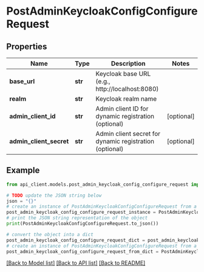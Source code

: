# PostAdminKeycloakConfigConfigureRequest


## Properties

Name | Type | Description | Notes
------------ | ------------- | ------------- | -------------
**base_url** | **str** | Keycloak base URL (e.g., http://localhost:8080) | 
**realm** | **str** | Keycloak realm name | 
**admin_client_id** | **str** | Admin client ID for dynamic registration (optional) | [optional] 
**admin_client_secret** | **str** | Admin client secret for dynamic registration (optional) | [optional] 

## Example

```python
from api_client.models.post_admin_keycloak_config_configure_request import PostAdminKeycloakConfigConfigureRequest

# TODO update the JSON string below
json = "{}"
# create an instance of PostAdminKeycloakConfigConfigureRequest from a JSON string
post_admin_keycloak_config_configure_request_instance = PostAdminKeycloakConfigConfigureRequest.from_json(json)
# print the JSON string representation of the object
print(PostAdminKeycloakConfigConfigureRequest.to_json())

# convert the object into a dict
post_admin_keycloak_config_configure_request_dict = post_admin_keycloak_config_configure_request_instance.to_dict()
# create an instance of PostAdminKeycloakConfigConfigureRequest from a dict
post_admin_keycloak_config_configure_request_from_dict = PostAdminKeycloakConfigConfigureRequest.from_dict(post_admin_keycloak_config_configure_request_dict)
```
[[Back to Model list]](../README.md#documentation-for-models) [[Back to API list]](../README.md#documentation-for-api-endpoints) [[Back to README]](../README.md)



